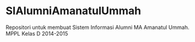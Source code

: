 # SIAlumniAmanatulUmmah
Repositori untuk membuat Sistem Informasi Alumni MA Amanatul Ummah. MPPL Kelas D 2014-2015
